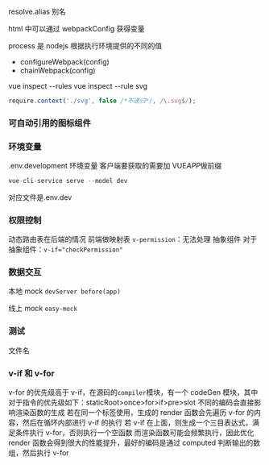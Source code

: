 ###

resolve.alias 别名

html 中可以通过 webpackConfig 获得变量

process 是 nodejs 根据执行环境提供的不同的值

- configureWebpack(config)
- chainWebpack(config)

vue inspect --rules
vue inspect --rule svg

```javascript
require.context('./svg', false /*不递归*/, /\.svg$/);
```

### 可自动引用的图标组件

###

### 环境变量

.env.development
环境变量
客户端要获取的需要加 VUE*APP*做前缀

```javascript
vue-cli-service serve --model dev
```

对应文件是.env.dev

### 权限控制

动态路由表在后端的情况
前端做映射表
`v-permission`：无法处理 抽象组件
对于抽象组件：`v-if="checkPermission"`

### 数据交互

本地 mock
`devServer before(app)`

线上 mock
`easy-mock`

### 测试

文件名

### v-if 和 v-for

v-for 的优先级高于 v-if，在源码的`compiler`模块，有一个 codeGen 模块，其中对于指令的优先级如下：staticRoot>once>for>if>pre>slot
不同的编码会直接影响渲染函数的生成
若在同一个标签使用，生成的 render 函数会先遍历 v-for 的内容，然后在循环内部进行 v-if 的执行
若 v-if 在上面，则生成一个三目表达式，满足条件执行 v-for，否则执行一个空函数
而渲染函数可能会频繁执行，因此优化 render 函数会得到很大的性能提升，最好的编码是通过 computed 判断输出的数组，然后执行 v-for
